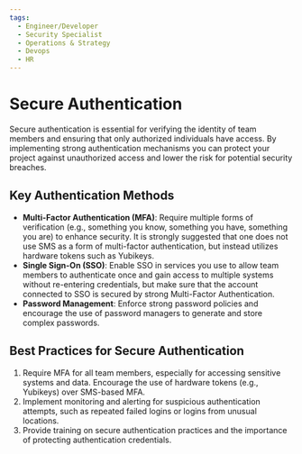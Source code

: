 ```yaml
---
tags:
  - Engineer/Developer
  - Security Specialist
  - Operations & Strategy
  - Devops
  - HR
---
```


# Secure Authentication


Secure authentication is essential for verifying the identity of team members and ensuring that only authorized individuals have access. By implementing strong authentication mechanisms you can protect your project against unauthorized access and lower the risk for potential security breaches.

## Key Authentication Methods

- **Multi-Factor Authentication (MFA)**: Require multiple forms of verification (e.g., something you know, something you have, something you are) to enhance security. It is strongly suggested that one does not use SMS as a form of multi-factor authentication, but instead utilizes hardware tokens such as Yubikeys.
- **Single Sign-On (SSO)**: Enable SSO in services you use to allow team members to authenticate once and gain access to multiple systems without re-entering credentials, but make sure that the account connected to SSO is secured by strong Multi-Factor Authentication.
- **Password Management**: Enforce strong password policies and encourage the use of password managers to generate and store complex passwords.

## Best Practices for Secure Authentication

1. Require MFA for all team members, especially for accessing sensitive systems and data. Encourage the use of hardware tokens (e.g., Yubikeys) over SMS-based MFA.
2. Implement monitoring and alerting for suspicious authentication attempts, such as repeated failed logins or logins from unusual locations.
3. Provide training on secure authentication practices and the importance of protecting authentication credentials.